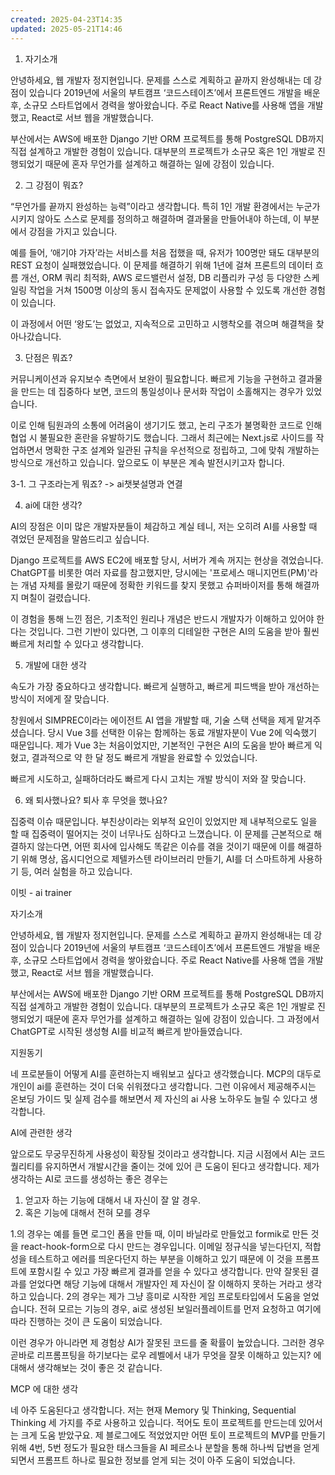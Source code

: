 ```yaml
---
created: 2025-04-23T14:35
updated: 2025-05-21T14:46
---
```



1. 자기소개

안녕하세요, 웹 개발자 정지현입니다. 문제를  스스로 계획하고 끝까지 완성해내는 데 강점이 있습니다 2019년에 서울의 부트캠프 ‘코드스테이츠’에서 프론트엔드 개발을 배운 후, 소규모 스타트업에서 경력을 쌓아왔습니다. 주로 React Native를 사용해 앱을 개발했고, React로 서브 웹을 개발했습니다.

부산에서는 AWS에 배포한 Django 기반 ORM 프로젝트를 통해 PostgreSQL DB까지 직접 설계하고 개발한 경험이 있습니다. 대부분의 프로젝트가 소규모 혹은 1인 개발로 진행되었기 때문에 혼자 무언가를 설계하고 해결하는 일에 강점이 있습니다. 

2. 그 강점이 뭐죠?

“무언가를 끝까지 완성하는 능력”이라고 생각합니다. 특히 1인 개발 환경에서는 누군가 시키지 않아도 스스로 문제를 정의하고 해결하며 결과물을 만들어내야 하는데, 이 부분에서 강점을 가지고 있습니다.

예를 들어, ‘애기야 가자’라는 서비스를 처음 접했을 때, 유저가 100명만 돼도 대부분의 REST 요청이 실패했었습니다. 이 문제를 해결하기 위해 1년에 걸쳐 프론트의 데이터 흐름 개선, ORM 쿼리 최적화, AWS 로드밸런서 설정, DB 리플리카 구성 등 다양한 스케일링 작업을 거쳐 1500명 이상의 동시 접속자도 문제없이 사용할 수 있도록 개선한 경험이 있습니다.

이 과정에서 어떤 ‘왕도’는 없었고, 지속적으로 고민하고 시행착오를 겪으며 해결책을 찾아나갔습니다.

3. 단점은 뭐죠?

커뮤니케이션과 유지보수 측면에서 보완이 필요합니다. 빠르게 기능을 구현하고 결과물을 만드는 데 집중하다 보면, 코드의 통일성이나 문서화 작업이 소홀해지는 경우가 있었습니다.

이로 인해 팀원과의 소통에 어려움이 생기기도 했고, 논리 구조가 불명확한 코드로 인해 협업 시 불필요한 혼란을 유발하기도 했습니다. 그래서 최근에는 Next.js로 사이드를 작업하면서 명확한 구조 설계와 일관된 규칙을 우선적으로 정립하고, 그에 맞춰 개발하는 방식으로 개선하고 있습니다. 앞으로도 이 부분은 계속 발전시키고자 합니다.

3-1. 그 구조라는게 뭐죠? -> ai챗봇설명과 연결

4. ai에 대한 생각?

AI의 장점은 이미 많은 개발자분들이 체감하고 계실 테니, 저는 오히려 AI를 사용할 때 겪었던 문제점을 말씀드리고 싶습니다.

Django 프로젝트를 AWS EC2에 배포할 당시, 서버가 계속 꺼지는 현상을 겪었습니다. ChatGPT를 비롯한 여러 자료를 참고했지만, 당시에는 '프로세스 매니지먼트(PM)'라는 개념 자체를 몰랐기 때문에 정확한 키워드를 찾지 못했고 슈퍼바이저를 통해 해결까지 며칠이 걸렸습니다.

이 경험을 통해 느낀 점은, 기초적인 원리나 개념은 반드시 개발자가 이해하고 있어야 한다는 것입니다. 그런 기반이 있다면, 그 이후의 디테일한 구현은 AI의 도움을 받아 훨씬 빠르게 처리할 수 있다고 생각합니다.

5. 개발에 대한 생각

속도가 가장 중요하다고 생각합니다. 빠르게 실행하고, 빠르게 피드백을 받아 개선하는 방식이 저에게 잘 맞습니다.

창원에서 SIMPREC이라는 에이전트 AI 앱을 개발할 때, 기술 스택 선택을 제게 맡겨주셨습니다. 당시 Vue 3를 선택한 이유는 함께하는 동료 개발자분이 Vue 2에 익숙했기 때문입니다. 제가 Vue 3는 처음이었지만, 기본적인 구현은 AI의 도움을 받아 빠르게 익혔고, 결과적으로 약 한 달 정도 빠르게 개발을 완료할 수 있었습니다.

빠르게 시도하고, 실패하더라도 빠르게 다시 고치는 개발 방식이 저와 잘 맞습니다.

6. 왜 퇴사했나요? 퇴사 후 무엇을 했나요?

집중력 이슈 때문입니다. 부친상이라는 외부적 요인이 있었지만 제 내부적으로도 일을 할 때 집중력이 떨어지는 것이 너무나도 심하다고 느꼈습니다. 이 문제를 근본적으로 해결하지 않는다면, 어떤 회사에 입사해도 똑같은 이슈를 겪을 것이기 때문에 이를 해결하기 위해 명상, 옵시디언으로 제텔카스텐 라이브러리 만들기, AI를 더 스마트하게 사용하기 등, 여러 실험을 하고 있습니다.

이빗 - ai trainer 

자기소개

안녕하세요, 웹 개발자 정지현입니다. 문제를  스스로 계획하고 끝까지 완성해내는 데 강점이 있습니다 2019년에 서울의 부트캠프 ‘코드스테이츠’에서 프론트엔드 개발을 배운 후, 소규모 스타트업에서 경력을 쌓아왔습니다. 주로 React Native를 사용해 앱을 개발했고, React로 서브 웹을 개발했습니다.

부산에서는 AWS에 배포한 Django 기반 ORM 프로젝트를 통해 PostgreSQL DB까지 직접 설계하고 개발한 경험이 있습니다. 대부분의 프로젝트가 소규모 혹은 1인 개발로 진행되었기 때문에 혼자 무언가를 설계하고 해결하는 일에 강점이 있습니다. 그 과정에서 ChatGPT로 시작된 생성형 AI를 비교적 빠르게 받아들였습니다. 

지원동기

네 프로분들이 어떻게 AI를 훈련하는지 배워보고 싶다고 생각했습니다. MCP의 대두로 개인이 ai를 훈련하는 것이 더욱 쉬워졌다고 생각합니다. 그런 이유에서 제공해주시는 온보딩 가이드 및 실제 검수를 해보면서 제 자신의 ai 사용 노하우도 늘릴 수 있다고 생각합니다.


AI에 관련한 생각

앞으로도 무궁무진하게 사용성이 확장될 것이라고 생각합니다. 
지금 시점에서 AI는 코드 퀄리티를 유지하면서 개발시간을 줄이는 것에 있어 큰 도움이 된다고 생각합니다.
제가 생각하는 AI로 코드를 생성하는 좋은 경우는
1. 얻고자 하는 기능에 대해서 내 자신이 잘 알 경우.
2. 혹은 기능에 대해서 전혀 모를 경우

1.의 경우는 예를 들면 로그인 폼을 만들 때, 이미 바닐라로 만들었고 formik로 만든 것을 react-hook-form으로 다시 만드는 경우입니다. 이메일 정규식을 넣는다던지, 적합성을 테스트하고 에러를 띄운다던지 하는 부분을 이해하고 있기 때문에 이 것을 프롬프트에 포함시킬 수 있고 가장 빠르게 결과를 얻을 수 있다고 생각합니다. 만약 잘못된 결과를 얻었다면 해당 기능에 대해서 개발자인 제 자신이 잘 이해하지 못하는 거라고 생각하고 있습니다.
2의 경우는 제가 그냥 흥미로 시작한 게임 프로토타입에서 도움을 얻었습니다. 전혀 모르는 기능의 경우, ai로 생성된 보일러플레이트를 먼저 요청하고 여기에 따라 진행하는 것이 큰 도움이 되었습니다.

이런 경우가 아니라면 제 경험상 AI가 잘못된 코드를 줄 확률이 높았습니다. 그러한 경우 곧바로 리프롬프팅을 하기보다는 로우 레벨에서 내가 무엇을 잘못 이해하고 있는지? 에 대해서 생각해보는 것이 좋은 것 같습니다.

MCP 에 대한 생각

네 아주 도움된다고 생각합니다. 저는 현재 Memory 및 Thinking, Sequential Thinking 세 가지를 주로 사용하고 있습니다. 적어도 토이 프로젝트를 만드는데 있어서는 크게 도움 받았구요. 제 블로그에도 적었었지만 어떤 토이 프로젝트의 MVP를 만들기 위해 4번, 5번 정도가 필요한 태스크들을 AI 페르소나 분할을 통해 하나씩 답변을 얻게 되면서 프롬프트 하나로 필요한 정보를 얻게 되는 것이 아주 도움이 되었습니다.

 

